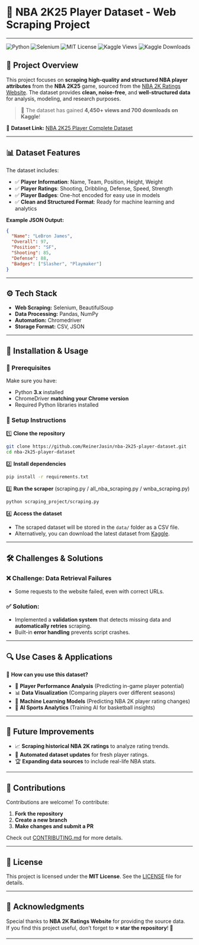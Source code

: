 # 🏀 NBA 2K25 Player Dataset - Web Scraping Project
---

![Python](https://img.shields.io/badge/Python-3.10-blue)
![Selenium](https://img.shields.io/badge/Selenium-Automation-green)
![MIT License](https://img.shields.io/badge/License-MIT-green)
![Kaggle Views](https://img.shields.io/badge/Kaggle_Views-4450%2B-blue)
![Kaggle Downloads](https://img.shields.io/badge/Kaggle_Downloads-700-orange)

## 📌 Project Overview

This project focuses on **scraping high-quality and structured NBA player attributes** from the **NBA 2K25** game, sourced from the [NBA 2K Ratings Website](https://www.2kratings.com/). The dataset provides **clean, noise-free**, and **well-structured data** for analysis, modeling, and research purposes.

> 📢 The dataset has gained **4,450+ views and 700 downloads on Kaggle**!  

🔗 **Dataset Link:** [NBA 2K25 Player Complete Dataset](https://www.kaggle.com/datasets/reinerjasin/nba-2k25-player-complete-dataset)

---

## 📊 Dataset Features

The dataset includes:
- ✅ **Player Information**: Name, Team, Position, Height, Weight
- ✅ **Player Ratings**: Shooting, Dribbling, Defense, Speed, Strength
- ✅ **Player Badges**: One-hot encoded for easy use in models
- ✅ **Clean and Structured Format**: Ready for machine learning and analytics

**Example JSON Output:**
```json
{
  "Name": "LeBron James",
  "Overall": 97,
  "Position": "SF",
  "Shooting": 85,
  "Defense": 88,
  "Badges": ["Slasher", "Playmaker"]
}
```

---

## ⚙️ Tech Stack

- **Web Scraping:** Selenium, BeautifulSoup
- **Data Processing:** Pandas, NumPy
- **Automation:** Chromedriver
- **Storage Format:** CSV, JSON

---

## 🚀 Installation & Usage

### **🔹 Prerequisites**
Make sure you have:
- Python **3.x** installed  
- ChromeDriver **matching your Chrome version**  
- Required Python libraries installed  

### **🔹 Setup Instructions**
1️⃣ **Clone the repository**
```bash
git clone https://github.com/ReinerJasin/nba-2k25-player-dataset.git
cd nba-2k25-player-dataset
```
2️⃣ **Install dependencies**
```bash
pip install -r requirements.txt
```
3️⃣ **Run the scraper** (scraping.py / all_nba_scraping.py / wnba_scraping.py)
```bash
python scraping_project/scraping.py
```
4️⃣ **Access the dataset**
- The scraped dataset will be stored in the `data/` folder as a CSV file.  
- Alternatively, you can download the latest dataset from [Kaggle](https://www.kaggle.com/datasets/reinerjasin/nba-2k25-player-complete-dataset).

---

## 🛠️ Challenges & Solutions

### ❌ **Challenge: Data Retrieval Failures**
- Some requests to the website failed, even with correct URLs.

### ✅ **Solution:**
- Implemented a **validation system** that detects missing data and **automatically retries** scraping.
- Built-in **error handling** prevents script crashes.

---

## 🔍 Use Cases & Applications

📌 **How can you use this dataset?**
- 🏀 **Player Performance Analysis** (Predicting in-game player potential)
- 📊 **Data Visualization** (Comparing players over different seasons)
- 🧠 **Machine Learning Models** (Predicting NBA 2K player rating changes)
- 🤖 **AI Sports Analytics** (Training AI for basketball insights)

---

## 🎯 Future Improvements
- 📈 **Scraping historical NBA 2K ratings** to analyze rating trends.
- 🔄 **Automated dataset updates** for fresh player ratings.
- 🏆 **Expanding data sources** to include real-life NBA stats.

---

## 🤝 Contributions

Contributions are welcome! To contribute:
1. **Fork the repository**  
2. **Create a new branch**  
3. **Make changes and submit a PR**  

Check out [CONTRIBUTING.md](CONTRIBUTING.md) for more details.

---

## 📜 License

This project is licensed under the **MIT License**. See the [LICENSE](LICENSE) file for details.

---

## 📢 Acknowledgments

Special thanks to **NBA 2K Ratings Website** for providing the source data.  
If you find this project useful, don’t forget to **⭐ star the repository**! 🚀

---
